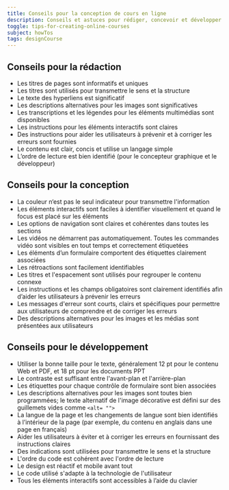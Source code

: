 ```yaml
---
title: Conseils pour la conception de cours en ligne
description: Conseils et astuces pour rédiger, concevoir et développer des cours en ligne
toggle: tips-for-creating-online-courses
subject: howTos
tags: designCourse
---
```


## Conseils pour la rédaction

- Les titres de pages sont informatifs et uniques
- Les titres sont utilisés pour transmettre le sens et la structure
- Le texte des hyperliens est significatif
- Les descriptions alternatives pour les images sont significatives
- Les transcriptions et les légendes pour les éléments multimédias sont disponibles
- Les instructions pour les éléments interactifs sont claires
- Des instructions pour aider les utilisateurs à prévenir et à corriger les erreurs sont fournies
- Le contenu est clair, concis et utilise un langage simple
- L’ordre de lecture est bien identifié (pour le concepteur graphique et le développeur)

## Conseils pour la conception

- La couleur n‘est pas le seul indicateur pour transmettre l'information
- Les éléments interactifs sont faciles à identifier visuellement et quand le focus est placé sur les éléments
- Les options de navigation sont claires et cohérentes dans toutes les sections
- Les vidéos ne démarrent pas automatiquement. Toutes les commandes vidéo sont visibles en tout temps et correctement étiquetées
- Les éléments d’un formulaire comportent des étiquettes clairement associées
- Les rétroactions sont facilement identifiables
- Les titres et l'espacement sont utilisés pour regrouper le contenu connexe
- Les instructions et les champs obligatoires sont clairement identifiés afin d’aider les utilisateurs à prévenir les erreurs
- Les messages d'erreur sont courts, clairs et spécifiques pour permettre aux utilisateurs de comprendre et de corriger les erreurs
- Des descriptions alternatives pour les images et les médias sont présentées aux utilisateurs

## Conseils pour le développement

- Utiliser la bonne taille pour le texte, généralement 12 pt pour le contenu Web et PDF, et 18 pt pour les documents PPT
- Le contraste est suffisant entre l'avant-plan et l'arrière-plan
- Les étiquettes pour chaque contrôle de formulaire sont bien associées
- Les descriptions alternatives pour les images sont toutes bien programmées; le texte alternatif de l'image décorative est défini sur des guillemets vides comme `<alt= "">`
- La langue de la page et les changements de langue sont bien identifiés à l’intérieur de la page (par exemple, du contenu en anglais dans une page en français)
- Aider les utilisateurs à éviter et à corriger les erreurs en fournissant des instructions claires
- Des indications sont utilisées pour transmettre le sens et la structure
- L'ordre du code est cohérent avec l'ordre de lecture
- Le design est réactif et mobile avant tout
- Le code utilisé s'adapte à la technologie de l'utilisateur
- Tous les éléments interactifs sont accessibles à l’aide du clavier
